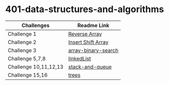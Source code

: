 # 401-data-structures-and-algorithms

Challenges | Readme Link
---  | --- 
Challenge 1                | [Reverse Array](challenges/reverseArray/reverseArr.md) 
Challenge 2                | [Insert Shift Array](challenges/array-insert-shift/array-insert-shift.md) 
Challenge 3                | [array-binary-search](challenges/array-binary-search/array-binary-search.md)
Challenge 5,7,8            | [linkedList](challenges/challeng05/linkedList.md)
Challenge 10,11,12,13      | [stack-and-queue](challenges/stack-and-queue/stack-and-queue.md)
Challenge 15,16            | [trees](challenges/trees/trees.md)


  

